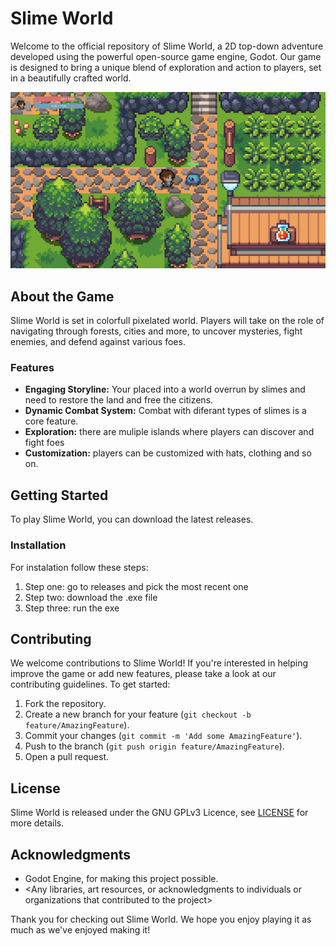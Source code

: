 # Slime World

Welcome to the official repository of Slime World, a 2D top-down adventure developed using the powerful open-source game engine, Godot. Our game is designed to bring a unique blend of exploration and action to players, set in a beautifully crafted world.

![Game Screenshot](github.png)

## About the Game

Slime World is set in colorfull pixelated world. Players will take on the role of navigating through forests, cities and more, to uncover mysteries, fight enemies, and defend against various foes.

### Features

- **Engaging Storyline:** Your placed into a world overrun by slimes and need to restore the land and free the citizens.
- **Dynamic Combat System:** Combat with diferant types of slimes is a core feature.
- **Exploration:** there are muliple islands where players can discover and fight foes
- **Customization:** players can be customized with hats, clothing and so on.

## Getting Started

To play Slime World, you can download the latest releases.

### Installation

For instalation follow these steps:

1. Step one: go to releases and pick the most recent one
2. Step two: download the .exe file
3. Step three: run the exe

## Contributing

We welcome contributions to Slime World! If you're interested in helping improve the game or add new features, please take a look at our contributing guidelines. To get started:

1. Fork the repository.
2. Create a new branch for your feature (`git checkout -b feature/AmazingFeature`).
3. Commit your changes (`git commit -m 'Add some AmazingFeature'`).
4. Push to the branch (`git push origin feature/AmazingFeature`).
5. Open a pull request.

## License

Slime World is released under the GNU GPLv3 Licence, see [LICENSE](LICENSE.md) for more details.

## Acknowledgments

- Godot Engine, for making this project possible.
- <Any libraries, art resources, or acknowledgments to individuals or organizations that contributed to the project>

Thank you for checking out Slime World. We hope you enjoy playing it as much as we've enjoyed making it!
